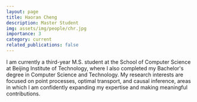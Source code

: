 ```yaml
---
layout: page
title: Haoran Cheng
description: Master Student
img: assets/img/people/chr.jpg
importance: 3
category: current 
related_publications: false
---
```


I am currently a third-year M.S. student at the School of Computer Science at Beijing Institute of Technology, where I also completed my Bachelor's degree in Computer Science and Technology. My research interests are focused on point processes, optimal transport, and causal inference, areas in which I am confidently expanding my expertise and making meaningful contributions.